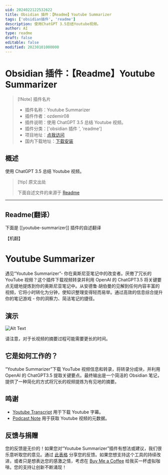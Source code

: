 ```yaml
---
uid: 2024022122532622
title: Obsidian 插件：【Readme】Youtube Summarizer
tags: ['obsidian插件', 'readme']
description: 使用ChatGPT 3.5总结Youtube视频。
author: AI
type: readme
draft: false
editable: false
modified: 20230101000000
---
```


# Obsidian 插件：【Readme】Youtube Summarizer

> [!Note] 插件名片
> - 插件名称：Youtube Summarizer
> - 插件作者：ozdemir08
> - 插件说明：使用 ChatGPT 3.5 总结 Youtube 视频。
> - 插件分类：['obsidian 插件 ', 'readme']
> - 项目地址：[点我访问](https://github.com/ozdemir08/youtube-video-summarizer)
> - 国内下载地址：[下载安装](https://pkmer.cn/products/plugin/pluginMarket/?youtube-summarizer)

## 概述

使用 ChatGPT 3.5 总结 Youtube 视频。

> [!tip] 原文出处
>
>下面自述文件的来源于 [Readme](https://ghproxy.net/https://raw.githubusercontent.com/ozdemir08/youtube-video-summarizer/master/README.md)

---

## Readme(翻译）

下面是 [[youtube-summarizer]] 插件的自述翻译

【机翻】

# Youtube Summarizer

遇见“Youtube Summarizer”- 你在奥斯尼亚笔记中的改变者。厌倦了冗长的 YouTube 视频？这个插件下载视频转录并利用 OpenAI 的 ChatGPT3.5 将关键要点无缝地提炼到你的奥斯尼亚笔记中。从安德鲁·胡伯曼的见解到任何内容丰富的视频，它将小时转化为分钟，使知识整理变得轻而易举。通过高效的信息综合提升你的笔记游戏 - 你的洞察力、简洁笔记的捷径。

## 演示

![Alt Text](https://cdn.pkmer.cn/covers/youtube-summarizer_2_0.gif!pkmer)

请注意，对于长视频的摘要过程可能需要更长的时间。

## 它是如何工作的？

“Youtube Summarizer”下载 YouTube 视频信息和转录，将转录分成块，并利用 OpenAI 的 ChatGPT3.5 提取关键要点。最终输出是一个简洁的 Obsidian 笔记，提供了一种简化的方式将冗长的视频提炼为有见地的摘要。

## 鸣谢

- [Youtube Transcript](https://www.npmjs.com/package/youtube-transcript) 用于下载 Youtube 字幕。
- [Podcast Note](https://github.com/marcjulianschwarz/obsidian-podcast-note) 用于获取 Youtube 视频的元数据。

## 反馈与捐赠

您的反馈是无价的！如果您对“Youtube Summarizer”插件有想法或建议，我们很乐意听取您的意见。通过 [此表格](https://forms.gle/Fc2nzWHdmydvRmycA) 分享您的反馈。如果您想支持这个工具的持续改进，或者只是想表达您的感激之情，考虑在 [Buy Me a Coffee](https://www.buymeacoffee.com/mehmetozdemir) 给我买一杯虚拟咖啡。您的支持让创新不断涌现！
